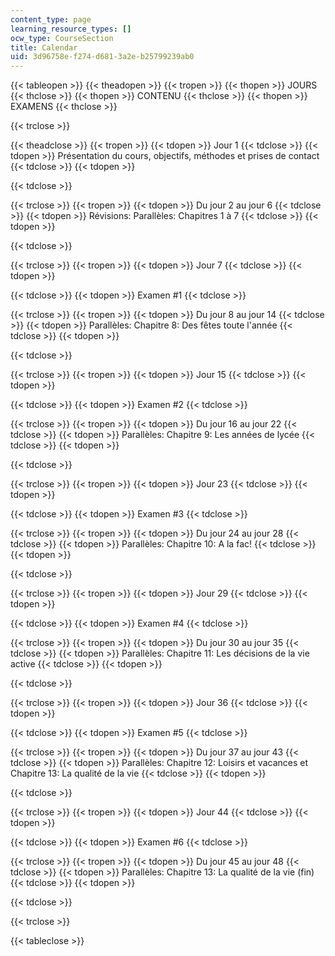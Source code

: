 ```yaml
---
content_type: page
learning_resource_types: []
ocw_type: CourseSection
title: Calendar
uid: 3d96758e-f274-d681-3a2e-b25799239ab0
---
```


{{< tableopen >}}
{{< theadopen >}}
{{< tropen >}}
{{< thopen >}}
JOURS
{{< thclose >}}
{{< thopen >}}
CONTENU
{{< thclose >}}
{{< thopen >}}
EXAMENS
{{< thclose >}}

{{< trclose >}}

{{< theadclose >}}
{{< tropen >}}
{{< tdopen >}}
Jour 1
{{< tdclose >}}
{{< tdopen >}}
Présentation du cours, objectifs, méthodes et prises de contact
{{< tdclose >}}
{{< tdopen >}}

{{< tdclose >}}

{{< trclose >}}
{{< tropen >}}
{{< tdopen >}}
Du jour 2 au jour 6
{{< tdclose >}}
{{< tdopen >}}
Révisions: Parallèles: Chapitres 1 à 7
{{< tdclose >}}
{{< tdopen >}}

{{< tdclose >}}

{{< trclose >}}
{{< tropen >}}
{{< tdopen >}}
Jour 7
{{< tdclose >}}
{{< tdopen >}}

{{< tdclose >}}
{{< tdopen >}}
Examen #1
{{< tdclose >}}

{{< trclose >}}
{{< tropen >}}
{{< tdopen >}}
Du jour 8 au jour 14
{{< tdclose >}}
{{< tdopen >}}
Parallèles: Chapitre 8: Des fêtes toute l'année
{{< tdclose >}}
{{< tdopen >}}

{{< tdclose >}}

{{< trclose >}}
{{< tropen >}}
{{< tdopen >}}
Jour 15
{{< tdclose >}}
{{< tdopen >}}

{{< tdclose >}}
{{< tdopen >}}
Examen #2
{{< tdclose >}}

{{< trclose >}}
{{< tropen >}}
{{< tdopen >}}
Du jour 16 au jour 22
{{< tdclose >}}
{{< tdopen >}}
Parallèles: Chapitre 9: Les années de lycée
{{< tdclose >}}
{{< tdopen >}}

{{< tdclose >}}

{{< trclose >}}
{{< tropen >}}
{{< tdopen >}}
Jour 23
{{< tdclose >}}
{{< tdopen >}}

{{< tdclose >}}
{{< tdopen >}}
Examen #3
{{< tdclose >}}

{{< trclose >}}
{{< tropen >}}
{{< tdopen >}}
Du jour 24 au jour 28
{{< tdclose >}}
{{< tdopen >}}
Parallèles: Chapitre 10: A la fac!
{{< tdclose >}}
{{< tdopen >}}

{{< tdclose >}}

{{< trclose >}}
{{< tropen >}}
{{< tdopen >}}
Jour 29
{{< tdclose >}}
{{< tdopen >}}

{{< tdclose >}}
{{< tdopen >}}
Examen #4
{{< tdclose >}}

{{< trclose >}}
{{< tropen >}}
{{< tdopen >}}
Du jour 30 au jour 35
{{< tdclose >}}
{{< tdopen >}}
Parallèles: Chapitre 11: Les décisions de la vie active
{{< tdclose >}}
{{< tdopen >}}

{{< tdclose >}}

{{< trclose >}}
{{< tropen >}}
{{< tdopen >}}
Jour 36
{{< tdclose >}}
{{< tdopen >}}

{{< tdclose >}}
{{< tdopen >}}
Examen #5
{{< tdclose >}}

{{< trclose >}}
{{< tropen >}}
{{< tdopen >}}
Du jour 37 au jour 43
{{< tdclose >}}
{{< tdopen >}}
Parallèles: Chapitre 12: Loisirs et vacances et Chapitre 13: La qualité de la vie
{{< tdclose >}}
{{< tdopen >}}

{{< tdclose >}}

{{< trclose >}}
{{< tropen >}}
{{< tdopen >}}
Jour 44
{{< tdclose >}}
{{< tdopen >}}

{{< tdclose >}}
{{< tdopen >}}
Examen #6
{{< tdclose >}}

{{< trclose >}}
{{< tropen >}}
{{< tdopen >}}
Du jour 45 au jour 48
{{< tdclose >}}
{{< tdopen >}}
Parallèles: Chapitre 13: La qualité de la vie (fin)
{{< tdclose >}}
{{< tdopen >}}

{{< tdclose >}}

{{< trclose >}}

{{< tableclose >}}